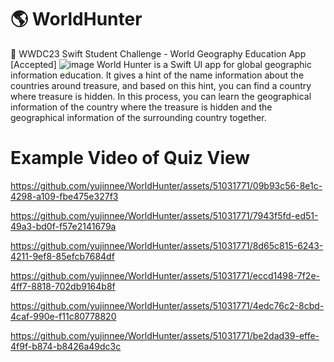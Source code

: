# 🌎 WorldHunter

 WWDC23 Swift Student Challenge - World Geography Education App [Accepted]
![image](https://github.com/yujinnee/WorldHunter/assets/51031771/85e8ca93-94bc-485b-b210-f5325b968e88)
World Hunter is a Swift UI app for global geographic information education. It gives a hint of the name information about the countries around treasure, and based on this hint, you can find a country where treasure is hidden. In this process, you can learn the geographical information of the country where the treasure is hidden and the geographical information of the surrounding country together.

# Example Video of Quiz View

https://github.com/yujinnee/WorldHunter/assets/51031771/09b93c56-8e1c-4298-a109-fbe475e327f3



https://github.com/yujinnee/WorldHunter/assets/51031771/7943f5fd-ed51-49a3-bd0f-f57e2141679a



https://github.com/yujinnee/WorldHunter/assets/51031771/8d65c815-6243-4211-9ef8-85efcb7684df



https://github.com/yujinnee/WorldHunter/assets/51031771/eccd1498-7f2e-4ff7-8818-702db9164b8f



https://github.com/yujinnee/WorldHunter/assets/51031771/4edc76c2-8cbd-4caf-990e-f11c80778820



https://github.com/yujinnee/WorldHunter/assets/51031771/be2dad39-effe-4f9f-b874-b8426a49dc3c

